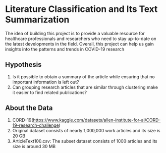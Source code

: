 # Literature Classification and Its Text Summarization

The idea of building this project is to  provide a valuable resource for healthcare professionals and researchers who need to stay up-to-date on the latest developments in the field. Overall, this project can help us gain insights into the patterns and trends in COVID-19 research

## Hypothesis
1. Is it possible to obtain a summary of the article while ensuring that no important information is left out?
1. Can grouping research articles that are similar through  clustering make it easier to find related publications?

## About the Data
1. CORD-19(https://www.kaggle.com/datasets/allen-institute-for-ai/CORD-19-research-challenge)
1. Original dataset consists of nearly 1,000,000 work articles and its size is 20 GB
1. ArticleText100.csv: The subset dataset consists of 1000 articles and its size is around 30 MB

